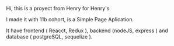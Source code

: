 Hi, this is a proyect from Henry for Henry's

I made it with 11b cohort, is a Simple Page Aplication.

It have frontend ( Reacct, Redux ), backend (nodeJS, express ) and database ( postgreSQL, sequelize ).

